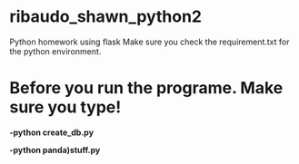# ribaudo_shawn_python2
Python homework using flask
Make sure you check the requirement.txt for the python environment.
<h1><b>Before you run the programe. Make sure you type!<b></h1>
<p>-python create_db.py</p>
<p>-python panda)stuff.py</p>
